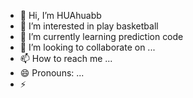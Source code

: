 - 👋 Hi, I’m HUAhuabb
- 👀 I’m interested in play basketball
- 🌱 I’m currently learning prediction code
- 💞️ I’m looking to collaborate on ...
- 📫 How to reach me ...
- 😄 Pronouns: ...
- ⚡ 

<!---
HUAhuabb/HUAhuabb is a ✨ special ✨ repository because its `README.md` (this file) appears on your GitHub profile.
You can click the Preview link to take a look at your changes.
--->
